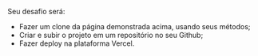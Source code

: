 Seu desafio será:
- Fazer um clone da página demonstrada acima, usando seus métodos;
- Criar e subir o projeto em um repositório no seu Github;
- Fazer deploy na plataforma Vercel.
